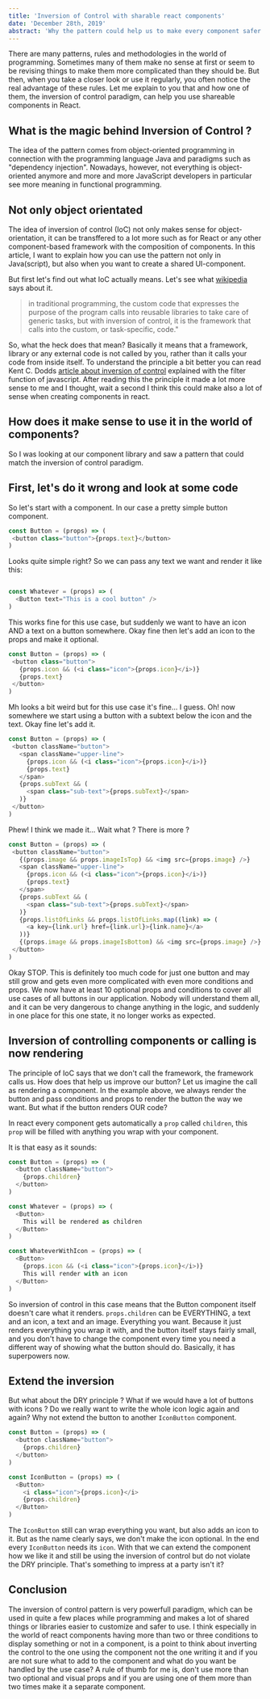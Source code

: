 ```yaml
---
title: 'Inversion of Control with sharable react components'
date: 'December 28th, 2019'
abstract: 'Why the pattern could help us to make every component safer and cleaner'
---
```


There are many patterns, rules and methodologies in the world of programming.
Sometimes many of them make no sense at first or seem to be revising things to make them more complicated than they should be.
But then, when you take a closer look or use it regularly, you often notice the real advantage of these rules.
Let me explain to you that and how one of them, the inversion of control paradigm, can help you use shareable components in React.

## What is the magic behind Inversion of Control ?

The idea of ​​the pattern comes from object-oriented programming in connection with the programming language Java and paradigms such as "dependency injection".
Nowadays, however, not everything is object-oriented anymore and more and more JavaScript developers in particular see more meaning in functional programming.

## Not only object orientated

The idea of inversion of control (IoC) not only makes sense for object-orientation, it can be transffered to a lot more such as for React or any other component-based framework with the composition of components. In this article, I want to explain how you can use the pattern not only in Java(script), but also when you want to create a shared UI-component.

But first let's find out what IoC actually means. Let's see what [wikipedia](https://en.wikipedia.org/wiki/Inversion_of_control) says about it. 

>in traditional programming, the custom code that expresses the purpose of the program calls into reusable libraries to take care of generic tasks, but with inversion of control, it is the framework that calls into the custom, or task-specific, code."

So, what the heck does that mean? Basically it means that a framework, library or any external code is not called by you, rather than it calls your code from inside itself.
To understand the principle a bit better you can read Kent C. Dodds [article about inversion of control](https://kentcdodds.com/blog/inversion-of-control) explained with the filter function of javascript. After reading this the principle it made a lot more sense to me and I thought, wait a second I think this could make also a lot of sense when creating components in react. 

## How does it make sense to use it in the world of components?

So I was looking at our component library and saw a pattern that could match the inversion of control paradigm. 

 ## First, let's do it wrong and look at some code 
 
 So let's start with a component. In our case a pretty simple button component. 

 ```js
const Button = (props) => (
  <button class="button">{props.text}</button> 
)
```

Looks quite simple right? So we can pass any text we want and render it like this: 

```js

const Whatever = (props) => (
  <Button text="This is a cool button" />
)
```
This works fine for this use case, but suddenly we want to have an icon AND a text on a button somewhere. Okay fine then let's add an icon to the props and make it optional. 

 ```js
const Button = (props) => (
  <button class="button">
    {props.icon && (<i class="icon">{props.icon}</i>)}
    {props.text}
  </button> 
)
```

Mh looks a bit weird but for this use case it's fine... I guess. Oh! now somewhere we start using a button with a subtext below the icon and the text. Okay fine let's add it.  

 ```js
const Button = (props) => (
  <button className="button">
    <span className="upper-line">
      {props.icon && (<i class="icon">{props.icon}</i>)}
      {props.text}
    </span>
    {props.subText && (
      <span class="sub-text">{props.subText}</span>
    )}
  </button> 
)
```

Phew! I think we made it... Wait what ? There is more ? 

 ```js
const Button = (props) => (
  <button className="button">
    {(props.image && props.imageIsTop) && <img src={props.image} />}
    <span className="upper-line">
      {props.icon && (<i class="icon">{props.icon}</i>)}
      {props.text}
    </span>
    {props.subText && (
      <span class="sub-text">{props.subText}</span>
    )}
    {props.listOfLinks && props.listOfLinks.map((link) => (
      <a key={link.url} href={link.url}>{link.name}</a>
    ))}
    {(props.image && props.imageIsBottom) && <img src={props.image} />}
  </button> 
)
```

Okay STOP. This is definitely too much code for just one button and may still grow and gets even more complicated with even more conditions and props. We now have at least 10 optional props and conditions to cover all use cases of all buttons in our application.
Nobody will understand them all, and it can be very dangerous to change anything in the logic, and suddenly in one place for this one state, it no longer works as expected.

## Inversion of controlling components or calling is now rendering

The principle of IoC says that we don't call the framework, the framework calls us. How does that help us improve our button?
Let us imagine the call as rendering a component. In the example above, we always render the button and pass conditions and props to render the button the way we want. But what if the button renders OUR code?

In react every component gets automatically a `prop` called `children`, this `prop` will be filled with anything you wrap with your component. 

It is that easy as it sounds: 

```js
const Button = (props) => (
  <button className="button">
    {props.children}
  </button>
)

const Whatever = (props) => (
  <Button>
    This will be rendered as children
  </Button>
)

const WhateverWithIcon = (props) => (
  <Button>
    {props.icon && (<i class="icon">{props.icon}</i>)}
    This will render with an icon
  </Button>
)

```

So inversion of control in this case means that the Button component itself doesn't care what it renders. `props.children` can be EVERYTHING, a text and an icon, a text and an image. Everything you want. Because it just renders everything you wrap it with, and the button itself stays fairly small, and you don't have to change the component every time you need a different way of showing what the button should do. Basically, it has superpowers now.

## Extend the inversion

But what about the DRY principle ? What if we would have a lot of buttons with icons ? Do we really want to write the whole icon logic again and again? 
Why not extend the button to another `IconButton` component.

```js
const Button = (props) => (
  <button className="button">
    {props.children}
  </button>
)

const IconButton = (props) => (
  <Button>
    <i class="icon">{props.icon}</i>
    {props.children}
  </Button>
)
```

The `IconButton` still can wrap everything you want, but also adds an icon to it. But as the name clearly says, we don't make the icon optional. In the end every `IconButton` needs its `icon`. 
With that we can extend the component how we like it and still be using the inversion of control but do not violate the DRY principle. That's something to impress at a party isn't it? 

## Conclusion

The inversion of control pattern is very powerfull paradigm, which can be used in  quite a few places while programming and makes a lot of shared things or libraries easier to customize and safer to use. 
I think especially in the world of react components having more than two or three conditions to display something or not in a component, is a point to think about inverting the control to the one using the component not the one writing it and if you are not sure what to add to the component and what do you want be handled by the use case? A rule of thumb for me is, don't use more than two optional and visual props and if you are using one of them more than two times make it a separate component. 

